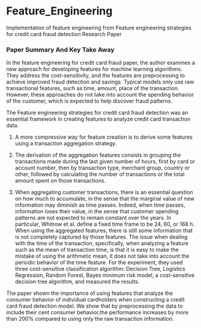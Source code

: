 # Feature_Engineering

Implementation of feature engineering from Feature engineering strategies for credit card fraud detection Research Paper


### Paper Summary And Key Take Away 

In the feature engineering for credit card fraud paper, the author examines a new approach for developing features for machine learning algorithms. They address the cost-sensitivity, and the features are preprocessing to achieve improved fraud detection and savings.  Typical models only use raw transactional features, such as time, amount, place of the transaction. However, these approaches do not take into account the spending behavior of the customer, which is expected to help discover fraud patterns. 

The Feature engineering strategies for credit card fraud detection was an essential framework in creating features to analyze credit card transaction data. 

1.	A more compressive way for feature creation is to derive some features using a transaction aggregation strategy.

2.	The derivation of the aggregation features consists in grouping the transactions made during the last given number of hours, first by card or account number, then by transaction type, merchant group, country or other, followed by calculating the number of transactions or the total amount spent on those transactions. 

3.	When aggregating customer transactions, there is an essential question on how much to accumulate, in the sense that the marginal value of new information may diminish as time passes. Indeed, when time passes, information loses their value, in the sense that customer spending patterns are not expected to remain constant over the years. In particular, Whitrow et al. define a fixed time frame to be 24, 60, or 168 h.
When using the aggregated features, there is still some information that is not completely captured by those features. The issue when dealing with the time of the transaction, specifically, when analyzing a feature such as the mean of transaction time, is that it is easy to make the mistake of using the arithmetic mean, it does not take into account the periodic behavior of the time feature. 
For the experiment, they used three cost-sensitive classification algorithm: Decision Tree, Logistics Regression, Random Forest, Bayes minimum risk model, a cost-sensitive decision tree algorithm, and measured the results. 

The paper shown the importance of using features that analyze the consumer behavior of individual cardholders when constructing a credit card fraud detection model.  We show that by preprocessing the data to include their cent consumer behavior,the performance increases by more than 200% compared to using only the raw transaction information.
